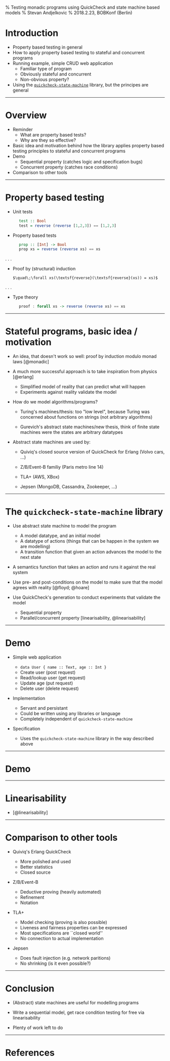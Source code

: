 % Testing monadic programs using QuickCheck and state machine based models
% Stevan Andjelkovic
% 2018.2.23, BOBKonf (Berlin)

# Introduction

* Property based testing in general
* How to apply property based testing to stateful and concurrent programs
* Running example, simple CRUD web application
    - Familiar type of program
    - Obviously stateful and concurrent
    - Non-obvious property?
* Using the
  [`quickcheck-state-machine`](https://github.com/advancedtelematic/quickcheck-state-machine)
  library, but the principes are general

---

# Overview

* Reminder
    - What are property based tests?
    - Why are they so effective?
* Basic idea and motivation behind how the library applies property based
  testing principles to stateful and concurrent programs
* Demo
    - Sequential property (catches logic and specification bugs)
    - Concurrent property (catches race conditions)
* Comparison to other tools

---

# Property based testing

* Unit tests

```haskell
      test :: Bool
      test = reverse (reverse [1,2,3]) == [1,2,3]

```

* Property based tests

```haskell
      prop :: [Int] -> Bool
      prop xs = reverse (reverse xs) == xs
```

. . .

* Proof by (structural) induction

      $\quad\;\forall xs(\textsf{reverse}(\textsf{reverse}(xs)) = xs)$

. . .

* Type theory

```haskell
      proof : forall xs -> reverse (reverse xs) == xs
```

---

# Stateful programs, basic idea / motivation

* An idea, that doesn't work so well: proof by induction modulo
  monad laws [@monadic]

* A much more successful approach is to take inspiration from physics [@erlang]
    - Simplified model of reality that can predict what will happen
    - Experiments against reality validate the model

* How do we model algorithms/programs?

    - Turing's machines/thesis: too "low level", because Turing was
      concerned about functions on strings (not arbitrary algorithms)

    - Gurevich's abstract state machines/new thesis, think of finite
      state machines were the states are arbitrary datatypes

* Abstract state machines are used by:

    - Quiviq's closed source version of QuickCheck for Erlang (Volvo
      cars, ...)

    - Z/B/Event-B familiy (Paris metro line 14)

    - TLA+ (AWS, XBox)

    - Jepsen (MongoDB, Cassandra, Zookeeper, ...)

---

# The `quickcheck-state-machine` library

* Use abstract state machine to model the program
    - A model datatype, and an initial model
    - A datatype of actions (things that can be happen in the system we are modelling)
    - A transition function that given an action advances the model to the
      next state

* A semantics function that takes an action and runs it against the real system

* Use pre- and post-conditions on the model to make sure that the model agrees
  with reality [@floyd; @hoare]

* Use QuickCheck's generation to conduct experiments that validate the
  model

    - Sequential property
    - Parallel/concurrent property [linearisability, @linearisability]

---

# Demo

* Simple web application
    - `data User { name :: Text, age :: Int }`
    - Create user (post request)
    - Read/lookup user (get request)
    - Update age (put request)
    - Delete user (delete request)

* Implementation
    - Servant and persistant
    - Could be written using any libraries or language
    - Completely independent of `quickcheck-state-machine`

* Specification

    - Uses the `quickcheck-state-machine` library in the way described
      above

---

# Demo

---

# Linearisability

* [@linearisability]



---

# Comparison to other tools

* Quiviq's Erlang QuickCheck
    - More polished and used
    - Better statistics
    - Closed source

* Z/B/Event-B
    - Deductive proving (heavily automated)
    - Refinement
    - Notation

* TLA+
    - Model checking (proving is also possible)
    - Liveness and fairness properties can be expressed
    - Most specifications are ``closed world''
    - No connection to actual implementation

* Jepsen
    - Does fault injection (e.g. network paritions)
    - No shrinking (is it even possible?)

---

# Conclusion

* (Abstract) state machines are useful for modelling programs

* Write a sequential model, get race condition testing for free
  via linearisability

* Plenty of work left to do

---

# References
